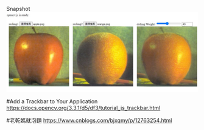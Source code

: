 Snapshot
![snapshot](snapshot.JPG)

#Add a Trackbar to Your Application
https://docs.opencv.org/3.3.1/d5/df3/tutorial_js_trackbar.html

#老乾媽就泡麵
https://www.cnblogs.com/bjxqmy/p/12763254.html